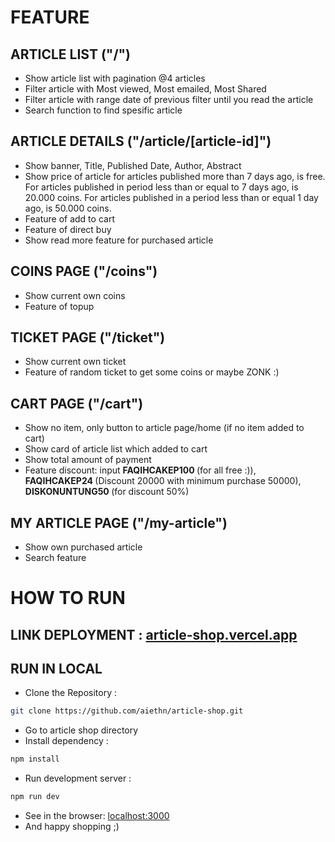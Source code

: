 # FEATURE

## ARTICLE LIST ("/")

- Show article list with pagination @4 articles
- Filter article with Most viewed, Most emailed, Most Shared
- Filter article with range date of previous filter until you read the article
- Search function to find spesific article

## ARTICLE DETAILS ("/article/[article-id]")

- Show banner, Title, Published Date, Author, Abstract
- Show price of article for articles published more than 7 days ago, is free. For articles published in period less than or equal to 7 days ago, is 20.000 coins. For articles published in a period less than or equal 1 day ago, is 50.000 coins.
- Feature of add to cart
- Feature of direct buy
- Show read more feature for purchased article

## COINS PAGE ("/coins")

- Show current own coins
- Feature of topup

## TICKET PAGE ("/ticket")

- Show current own ticket
- Feature of random ticket to get some coins or maybe ZONK :)

## CART PAGE ("/cart")

- Show no item, only button to article page/home (if no item added to cart)
- Show card of article list which added to cart
- Show total amount of payment
- Feature discount: input <b> FAQIHCAKEP100 </b> (for all free :)), <b> FAQIHCAKEP24 </b>(Discount 20000 with minimum purchase 50000), <b> DISKONUNTUNG50 </b>(for discount 50%)

## MY ARTICLE PAGE ("/my-article")

- Show own purchased article
- Search feature

# HOW TO RUN

## LINK DEPLOYMENT : [article-shop.vercel.app](https://article-shop.vercel.app/)

## RUN IN LOCAL

- Clone the Repository :

```bash
git clone https://github.com/aiethn/article-shop.git
```

- Go to article shop directory
- Install dependency :

```bash
npm install
```

- Run development server :

```bash
npm run dev
```

- See in the browser: [localhost:3000](http://localhost:3000)
- And happy shopping ;)
